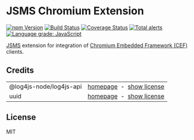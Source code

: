# JSMS Chromium Extension

<a href="https://www.npmjs.com/package/jsms-ext-chromium"><img alt="npm Version" src="https://img.shields.io/npm/v/jsms-ext-chromium.svg"></a>
<a href="https://travis-ci.org/rfruesmer/jsms-ext-chromium"><img alt="Build Status" src="https://travis-ci.org/rfruesmer/jsms-ext-chromium.svg?branch=master"></a>
<a href="https://codecov.io/gh/rfruesmer/jsms-ext-chromium"><img alt="Coverage Status" src="https://codecov.io/gh/rfruesmer/jsms-ext-chromium/master.svg"></a>
<a href="https://lgtm.com/projects/g/rfruesmer/jsms-ext-chromium/alerts/"><img alt="Total alerts" src="https://img.shields.io/lgtm/alerts/g/rfruesmer/jsms-ext-chromium.svg?logo=lgtm&logoWidth=18"/></a>
<a href="https://lgtm.com/projects/g/rfruesmer/jsms-ext-chromium/context:javascript"><img alt="Language grade: JavaScript" src="https://img.shields.io/lgtm/grade/javascript/g/rfruesmer/jsms-ext-chromium.svg?logo=lgtm&logoWidth=18"/></a>

[JSMS](https://github.com/rfruesmer/jsms/) extension for integration of [Chromium Embedded Framework (CEF)](https://bitbucket.org/chromiumembedded/cef/wiki/Home) clients.

## Credits

<table align="center">
    <tr>
        <td>@log4js-node/log4js-api</td>
        <td align="right">
            <a href="https://www.npmjs.com/package/@log4js-node/log4js-api">homepage</a>
            &nbsp;-&nbsp;  
            <a href="https://github.com/log4js-node/log4js-api/blob/master/LICENSE">show license</a>
        </td>
    </tr>
    <tr>
        <td>uuid </td>
        <td align="right">
            <a href="https://www.npmjs.com/package/uuid">homepage</a>
            &nbsp;-&nbsp;  
            <a href="https://github.com/kelektiv/node-uuid/blob/master/LICENSE.md">show license</a>
        </td>
    </tr>
</table>

## License

MIT
